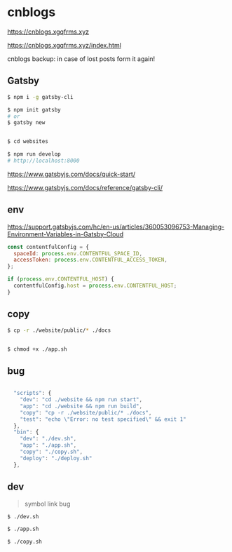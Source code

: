 # cnblogs

https://cnblogs.xgqfrms.xyz

https://cnblogs.xgqfrms.xyz/index.html

cnblogs backup: in case of lost posts form it again!


## Gatsby

```sh
$ npm i -g gatsby-cli

$ npm init gatsby
# or
$ gatsby new


$ cd websites

$ npm run develop
# http://localhost:8000

```

https://www.gatsbyjs.com/docs/quick-start/

https://www.gatsbyjs.com/docs/reference/gatsby-cli/

## env

https://support.gatsbyjs.com/hc/en-us/articles/360053096753-Managing-Environment-Variables-in-Gatsby-Cloud

```js
const contentfulConfig = {
  spaceId: process.env.CONTENTFUL_SPACE_ID,
  accessToken: process.env.CONTENTFUL_ACCESS_TOKEN,
};

if (process.env.CONTENTFUL_HOST) {
  contentfulConfig.host = process.env.CONTENTFUL_HOST;
}


```

## copy

```sh
$ cp -r ./website/public/* ./docs

```

```sh

$ chmod +x ./app.sh

```

## bug

```js

  "scripts": {
    "dev": "cd ./website && npm run start",
    "app": "cd ./website && npm run build",
    "copy": "cp -r ./website/public/* ./docs",
    "test": "echo \"Error: no test specified\" && exit 1"
  },
  "bin": {
    "dev": "./dev.sh",
    "app": "./app.sh",
    "copy": "./copy.sh",
    "deploy": "./deploy.sh"
  },

```

## dev

> symbol link bug

```sh
$ ./dev.sh

$ ./app.sh

$ ./copy.sh

```
